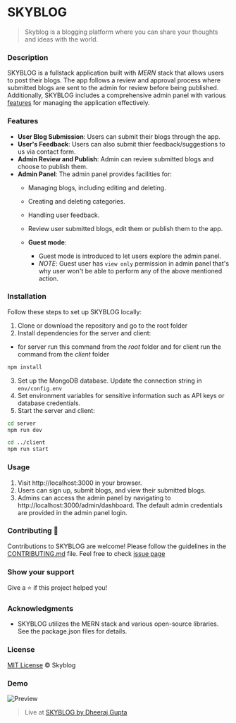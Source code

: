 # SKYBLOG

> Skyblog is a blogging platform where you can share your thoughts and ideas with the world.



### Description

SKYBLOG is a fullstack application built with *MERN* stack that allows users to post their blogs. The app follows a review and approval process where submitted blogs are sent to the admin for review before being published. Additionally, SKYBLOG includes a comprehensive admin panel with various [features](#features) for managing the application effectively.

[comment]: add_badges,_screenshots_gifs_details_about_app__THINGS_THAT_CAN_BEIMPLEMENTED_WRITE_THE_IN_CONTRIBUTE_LIKE_COMMENT_FEATURE

### <a name="features"></a> Features

- **User Blog Submission**: Users can submit their blogs through the app.
- **User's Feedback**: Users can also submit thier feedback/suggestions to us via contact form.
- **Admin Review and Publish**: Admin can review submitted blogs and choose to publish them.
- **Admin Panel**: The admin panel provides facilities for:
  - Managing blogs, including editing and deleting.
  - Creating and deleting categories.
  - Handling user feedback.
  - Review user submitted blogs, edit them or publish them to the app.

  - **Guest mode**: 
    - Guest mode is introduced to let users explore the admin panel.
    - *NOTE*:  Guest user has `view only` permission in admin panel that's why user won't be able to perform any of the above mentioned action.


### Installation

Follow these steps to set up SKYBLOG locally:

1. Clone or download the repository and go to the root folder
2. Install dependencies for the server and client:

- for server run this command from the _root_ folder and for client run the command from the _client_ folder

```bash
npm install
```

3. Set up the MongoDB database. Update the connection string in `env/config.env`
4. Set environment variables for sensitive information such as API keys or database credentials.
5. Start the server and client:

```bash
cd server
npm run dev

cd ../client
npm run start
```

### Usage

1. Visit http://localhost:3000 in your browser.
2. Users can sign up, submit blogs, and view their submitted blogs.
3. Admins can access the admin panel by navigating to http://localhost:3000/admin/dashboard. The default admin credentials are provided in the admin panel login.

### Contributing 🤝

Contributions to SKYBLOG are welcome! Please follow the guidelines in the [CONTRIBUTING.md](https://github.com/KygoSkyrus/react-skyblog/blob/master/CONTRIBUTING.md) file.
Feel free to check [issue page](https://github.com/KygoSkyrus/react-skyblog/issues)

### Show your support

Give a ⭐ if this project helped you!

### Acknowledgments

- SKYBLOG utilizes the MERN stack and various open-source libraries. See the package.json files for details.


### License
[MIT License](https://github.com/KygoSkyrus/react-skyblog/blob/master/LICENSE) © Skyblog


### Demo

![Preview](https://github.com/KygoSkyrus/react-skyblog/blob/master/skyblog-preview.gif)

> Live at [SKYBLOG by Dheeraj Gupta](https://skyblog-dg.onrender.com)